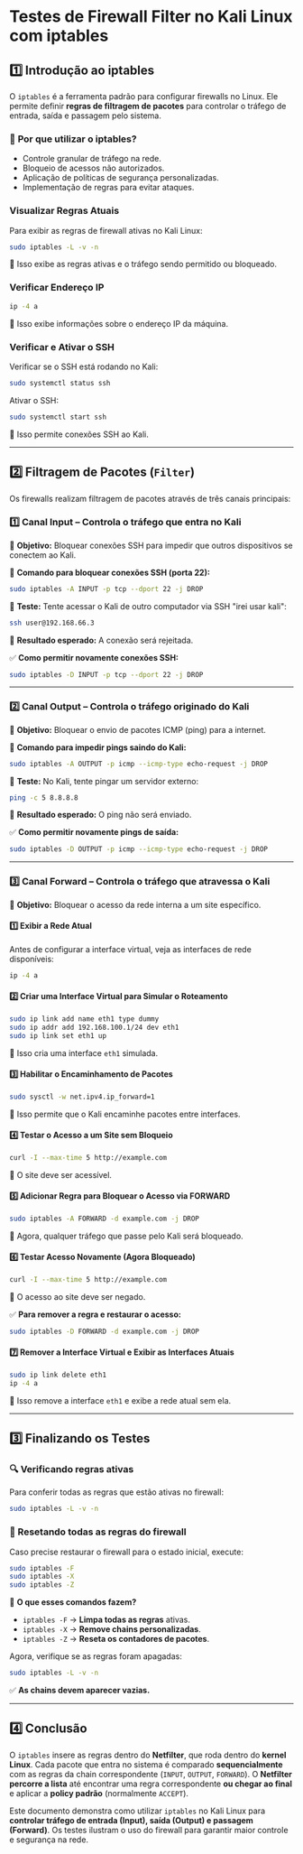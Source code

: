 # Testes de Firewall Filter no Kali Linux com iptables

## 1️⃣ Introdução ao iptables

O `iptables` é a ferramenta padrão para configurar firewalls no Linux. Ele permite definir **regras de filtragem de pacotes** para controlar o tráfego de entrada, saída e passagem pelo sistema.

### 🔹 **Por que utilizar o iptables?**
- Controle granular de tráfego na rede.
- Bloqueio de acessos não autorizados.
- Aplicação de políticas de segurança personalizadas.
- Implementação de regras para evitar ataques.

### **Visualizar Regras Atuais**
Para exibir as regras de firewall ativas no Kali Linux:
```bash
sudo iptables -L -v -n
```
📌 Isso exibe as regras ativas e o tráfego sendo permitido ou bloqueado.

### **Verificar Endereço IP**
```bash
ip -4 a
```
📌 Isso exibe informações sobre o endereço IP da máquina.

### **Verificar e Ativar o SSH**
Verificar se o SSH está rodando no Kali:
```bash
sudo systemctl status ssh
```
Ativar o SSH:
```bash
sudo systemctl start ssh
```
📌 Isso permite conexões SSH ao Kali.

---

## 2️⃣ Filtragem de Pacotes (`Filter`)
Os firewalls realizam filtragem de pacotes através de três canais principais:

### **1️⃣ Canal Input – Controla o tráfego que entra no Kali**
📌 **Objetivo:** Bloquear conexões SSH para impedir que outros dispositivos se conectem ao Kali.

🔹 **Comando para bloquear conexões SSH (porta 22):**
```bash
sudo iptables -A INPUT -p tcp --dport 22 -j DROP
```

🔹 **Teste:** Tente acessar o Kali de outro computador via SSH "irei usar kali":

```bash
ssh user@192.168.66.3
```
📌 **Resultado esperado:** A conexão será rejeitada.

✅ **Como permitir novamente conexões SSH:**
```bash
sudo iptables -D INPUT -p tcp --dport 22 -j DROP
```

---

### **2️⃣ Canal Output – Controla o tráfego originado do Kali**
📌 **Objetivo:** Bloquear o envio de pacotes ICMP (ping) para a internet.

🔹 **Comando para impedir pings saindo do Kali:**
```bash
sudo iptables -A OUTPUT -p icmp --icmp-type echo-request -j DROP
```

🔹 **Teste:** No Kali, tente pingar um servidor externo:
```bash
ping -c 5 8.8.8.8
```
📌 **Resultado esperado:** O ping não será enviado.

✅ **Como permitir novamente pings de saída:**
```bash
sudo iptables -D OUTPUT -p icmp --icmp-type echo-request -j DROP
```

---

### **3️⃣ Canal Forward – Controla o tráfego que atravessa o Kali**
📌 **Objetivo:** Bloquear o acesso da rede interna a um site específico.

#### **1️⃣ Exibir a Rede Atual**
Antes de configurar a interface virtual, veja as interfaces de rede disponíveis:
```bash
ip -4 a
```

#### **2️⃣ Criar uma Interface Virtual para Simular o Roteamento**
```bash
sudo ip link add name eth1 type dummy
sudo ip addr add 192.168.100.1/24 dev eth1
sudo ip link set eth1 up
```
📌 Isso cria uma interface `eth1` simulada.

#### **3️⃣ Habilitar o Encaminhamento de Pacotes**
```bash
sudo sysctl -w net.ipv4.ip_forward=1
```
📌 Isso permite que o Kali encaminhe pacotes entre interfaces.

#### **4️⃣ Testar o Acesso a um Site sem Bloqueio**
```bash
curl -I --max-time 5 http://example.com
```
📌 O site deve ser acessível.

#### **5️⃣ Adicionar Regra para Bloquear o Acesso via FORWARD**
```bash
sudo iptables -A FORWARD -d example.com -j DROP
```
📌 Agora, qualquer tráfego que passe pelo Kali será bloqueado.

#### **6️⃣ Testar Acesso Novamente (Agora Bloqueado)**
```bash
curl -I --max-time 5 http://example.com
```
📌 O acesso ao site deve ser negado.

✅ **Para remover a regra e restaurar o acesso:**
```bash
sudo iptables -D FORWARD -d example.com -j DROP
```

#### **7️⃣ Remover a Interface Virtual e Exibir as Interfaces Atuais**
```bash
sudo ip link delete eth1
ip -4 a
```
📌 Isso remove a interface `eth1` e exibe a rede atual sem ela.

---

## 3️⃣ Finalizando os Testes

### **🔍 Verificando regras ativas**
Para conferir todas as regras que estão ativas no firewall:
```bash
sudo iptables -L -v -n
```

### **🔄 Resetando todas as regras do firewall**
Caso precise restaurar o firewall para o estado inicial, execute:
```bash
sudo iptables -F
sudo iptables -X
sudo iptables -Z
```
📌 **O que esses comandos fazem?**
- `iptables -F` → **Limpa todas as regras** ativas.
- `iptables -X` → **Remove chains personalizadas**.
- `iptables -Z` → **Reseta os contadores de pacotes**.

Agora, verifique se as regras foram apagadas:
```bash
sudo iptables -L -v -n
```
✅ **As chains devem aparecer vazias.**

---

## 4️⃣ Conclusão
O `iptables` insere as regras dentro do **Netfilter**, que roda dentro do **kernel Linux**.
Cada pacote que entra no sistema é comparado **sequencialmente** com as regras da chain correspondente (`INPUT`, `OUTPUT`, `FORWARD`).
O **Netfilter percorre a lista** até encontrar uma regra correspondente **ou chegar ao final** e aplicar a **policy padrão** (normalmente `ACCEPT`).

Este documento demonstra como utilizar `iptables` no Kali Linux para **controlar tráfego de entrada (Input), saída (Output) e passagem (Forward)**. Os testes ilustram o uso do firewall para garantir maior controle e segurança na rede.
